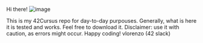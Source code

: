 Hi there!
![image](https://github.com/user-attachments/assets/12359263-f2c4-4cc3-b68e-948fdd720ea7)

This is my 42Cursus repo for day-to-day purpouses.
Generally, what is here it is tested and works.
Feel free to download it.
Disclaimer: use it with caution, as errors might occur.
Happy coding!
vlorenzo (42 slack)
